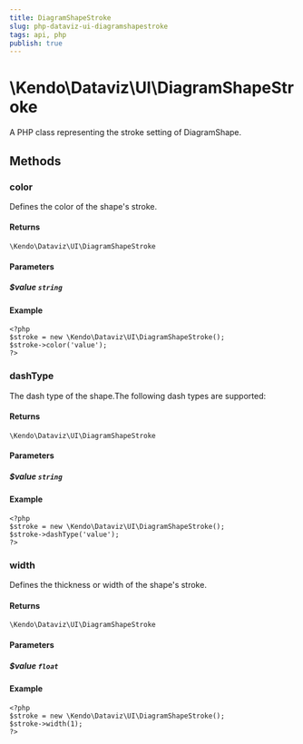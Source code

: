 ```yaml
---
title: DiagramShapeStroke
slug: php-dataviz-ui-diagramshapestroke
tags: api, php
publish: true
---
```


# \Kendo\Dataviz\UI\DiagramShapeStroke

A PHP class representing the stroke setting of DiagramShape.


## Methods

### color
Defines the color of the shape's stroke.

#### Returns
`\Kendo\Dataviz\UI\DiagramShapeStroke`

#### Parameters

##### $value `string`



#### Example 
    <?php
    $stroke = new \Kendo\Dataviz\UI\DiagramShapeStroke();
    $stroke->color('value');
    ?>

### dashType
The dash type of the shape.The following dash types are supported:

#### Returns
`\Kendo\Dataviz\UI\DiagramShapeStroke`

#### Parameters

##### $value `string`



#### Example 
    <?php
    $stroke = new \Kendo\Dataviz\UI\DiagramShapeStroke();
    $stroke->dashType('value');
    ?>

### width
Defines the thickness or width of the shape's stroke.

#### Returns
`\Kendo\Dataviz\UI\DiagramShapeStroke`

#### Parameters

##### $value `float`



#### Example 
    <?php
    $stroke = new \Kendo\Dataviz\UI\DiagramShapeStroke();
    $stroke->width(1);
    ?>


